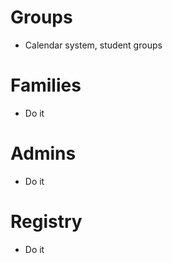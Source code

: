 # Groups
- Calendar system, student groups

# Families
- Do it

# Admins
- Do it

# Registry
- Do it
